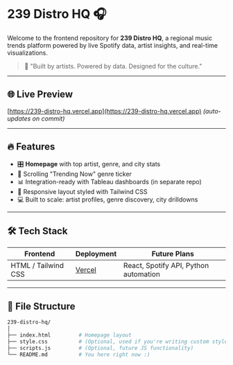 # 239 Distro HQ 🎧

Welcome to the frontend repository for **239 Distro HQ**, a regional music trends platform powered by live Spotify data, artist insights, and real-time visualizations.

> 🎤 "Built by artists. Powered by data. Designed for the culture."

---

## 🌐 Live Preview
[https://239-distro-hq.vercel.app](https://239-distro-hq.vercel.app) *(auto-updates on commit)*

---

## 🔥 Features

- 🎛️ **Homepage** with top artist, genre, and city stats
- 🧠 Scrolling "Trending Now" genre ticker
- 📊 Integration-ready with Tableau dashboards (in separate repo)
- 🎯 Responsive layout styled with Tailwind CSS
- 💻 Built to scale: artist profiles, genre discovery, city drilldowns

---

## 🛠️ Tech Stack

| Frontend | Deployment | Future Plans |
|----------|------------|---------------|
| HTML / Tailwind CSS | [Vercel](https://vercel.com) | React, Spotify API, Python automation |

---

## 📂 File Structure

```bash
239-distro-hq/
│
├── index.html         # Homepage layout
├── style.css          # (Optional, used if you're writing custom styles)
├── scripts.js         # (Optional, future JS functionality)
└── README.md          # You here right now :)
